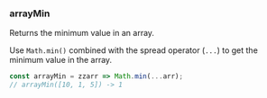 ### arrayMin

Returns the minimum value in an array.

Use `Math.min()` combined with the spread operator (`...`) to get the minimum value in the array.

```js
const arrayMin = zzarr => Math.min(...arr);
// arrayMin([10, 1, 5]) -> 1
```

